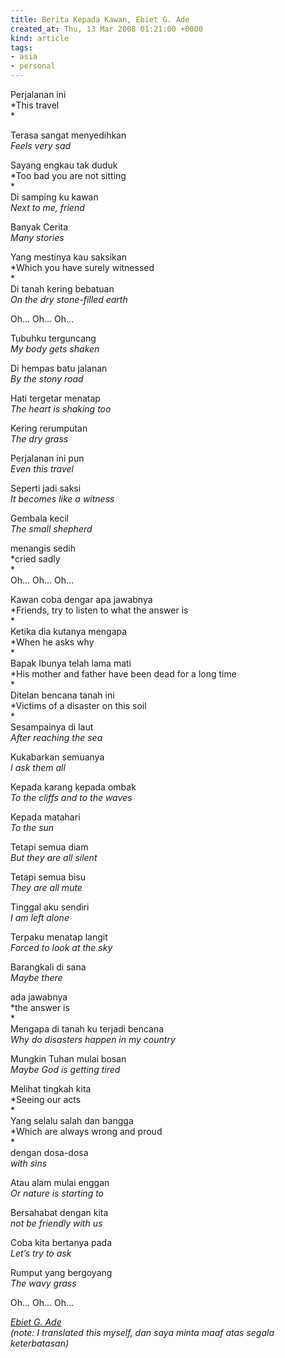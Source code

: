 ```yaml
---
title: Berita Kepada Kawan, Ebiet G. Ade
created_at: Thu, 13 Mar 2008 01:21:00 +0000
kind: article
tags:
- asia
- personal
---
```


Perjalanan ini\
 *This travel\
*

Terasa sangat menyedihkan\
 *Feels very sad*

Sayang engkau tak duduk\
 *Too bad you are not sitting\
*\
 Di samping ku kawan\
 *Next to me, friend*

Banyak Cerita\
 *Many stories*

Yang mestinya kau saksikan\
 *Which you have surely witnessed\
*\
 Di tanah kering bebatuan\
 *On the dry stone-filled earth*

Oh… Oh… Oh…

Tubuhku terguncang\
 *My body gets shaken*

Di hempas batu jalanan\
 *By the stony road*

Hati tergetar menatap\
 *The heart is shaking too*

Kering rerumputan\
 *The dry grass*

Perjalanan ini pun\
 *Even this travel*

Seperti jadi saksi\
 *It becomes like a witness*

Gembala kecil\
 *The small shepherd*

menangis sedih\
 *cried sadly\
*\
 Oh… Oh… Oh…

Kawan coba dengar apa jawabnya\
 *Friends, try to listen to what the answer is\
*\
 Ketika dia kutanya mengapa\
 *When he asks why\
*\
 Bapak Ibunya telah lama mati\
 *His mother and father have been dead for a long time\
*\
 Ditelan bencana tanah ini\
 *Victims of a disaster on this soil\
*\
 Sesampainya di laut\
 *After reaching the sea*

Kukabarkan semuanya\
 *I ask them all*

Kepada karang kepada ombak\
 *To the cliffs and to the waves*

Kepada matahari\
 *To the sun*

Tetapi semua diam\
 *But they are all silent*

Tetapi semua bisu\
 *They are all mute*

Tinggal aku sendiri\
 *I am left alone*

Terpaku menatap langit\
 *Forced to look at the sky*

Barangkali di sana\
 *Maybe there*

ada jawabnya\
 *the answer is\
*\
 Mengapa di tanah ku terjadi bencana\
 *Why do disasters happen in my country*

Mungkin Tuhan mulai bosan\
 *Maybe God is getting tired*

Melihat tingkah kita\
 *Seeing our acts\
*\
 Yang selalu salah dan bangga\
 *Which are always wrong and proud\
*\
 dengan dosa-dosa\
 *with sins*

Atau alam mulai enggan\
 *Or nature is starting to*

Bersahabat dengan kita\
 *not be friendly with us*

Coba kita bertanya pada\
 *Let’s try to ask*

Rumput yang bergoyang\
 *The wavy grass*

Oh… Oh… Oh…

*[Ebiet G. Ade](http://en.wikipedia.org/wiki/Ebiet_G._Ade)*\
 *(note: I translated this myself, dan saya minta maaf atas segala
keterbatasan)*
